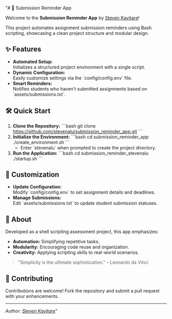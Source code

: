 "# 🚀 Submission Reminder App

Welcome to the **Submission Reminder App** by [Steven Kayitare](https://github.com/stevenalu)!

This project automates assignment submission reminders using Bash scripting, showcasing a clean project structure and modular design.

## ✨ Features

- **Automated Setup:**  
  Initializes a structured project environment with a single script.
- **Dynamic Configuration:**  
  Easily customize settings via the \`config/config.env\` file.
- **Smart Reminders:**  
  Notifies students who haven't submitted assignments based on \`assets/submissions.txt\`.

## 🛠 Quick Start

1. **Clone the Repository:**
   \`\`\`bash
   git clone https://github.com/stevenalu/submission_reminder_app.git
   \`\`\`
2. **Initialize the Environment:**
   \`\`\`bash
   cd submission_reminder_app
   ./create_environment.sh
   \`\`\`
   - Enter \`stevenalu\` when prompted to create the project directory.
3. **Run the Application:**
   \`\`\`bash
   cd submission_reminder_stevenalu
   ./startup.sh
   \`\`\`

## 🎨 Customization

- **Update Configuration:**  
  Modify \`config/config.env\` to set assignment details and deadlines.
- **Manage Submissions:**  
  Edit \`assets/submissions.txt\` to update student submission statuses.

## 🌟 About

Developed as a shell scripting assessment project, this app emphasizes:
- **Automation:** Simplifying repetitive tasks.
- **Modularity:** Encouraging code reuse and organization.
- **Creativity:** Applying scripting skills to real-world scenarios.

> \"Simplicity is the ultimate sophistication.\" – Leonardo da Vinci

## 🤝 Contributing

Contributions are welcome! Fork the repository and submit a pull request with your enhancements.

---

*Author: [Steven Kayitare](https://github.com/stevenalu)*"
